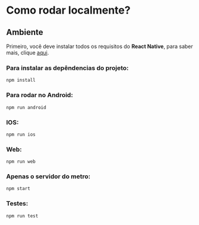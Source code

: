 # Como rodar localmente?

## Ambiente
Primeiro, você deve instalar todos os requisitos do **React Native**, para saber mais, clique [aqui](https://reactnative.dev/docs/getting-started).

### Para instalar as depêndencias do projeto:
```
npm install
```

### Para rodar no Android:
```
npm run android
```

### IOS:
```
npm run ios
```

### Web:
```
npm run web
```

### Apenas o servidor do metro:
```
npm start
```

### Testes:
```
npm run test
```
